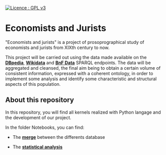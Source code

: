 [![Licence : GPL v3](https://img.shields.io/badge/License-GPLv3-blue.svg)](https://www.gnu.org/licenses/gpl-3.0)

# Economists and Jurists

"Economists and jurists" is a project of prosoprographical study of economists and jurists from XIXth century to now. 

This project will be carried out using the data made available on the **[DBpedia](https://www.dbpedia.org/)**, **[Wikidata](https://www.wikidata.org/wiki/Wikidata:Main_Page)** and **[BnF Data](https://data.bnf.fr/)** SPARQL endpoints. The data will be aggregated and cleansed, the final aim being to obtain a certain volume of consistent information, expressed with a coherent ontology, in order to implement some analysis and identify some characteristic and structural aspects of this population. 

## About this repository

In this repository, you will find all kernels realized with Python langage and the development of our project. 

In the folder Notebooks, you can find: 

* The **[merge](https://github.com/Semantic-Data-for-Humanities/Economists_Jurists/tree/development/Notebooks/Merge)** between the differents database

* The **[statistical analysis](https://github.com/Semantic-Data-for-Humanities/Economists_Jurists/tree/development/Notebooks/Statistics_Analysis)** 
